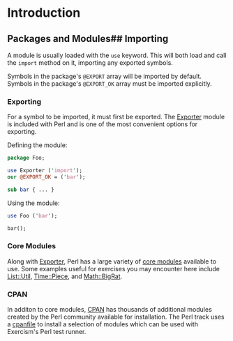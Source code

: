 # Introduction

## Packages and Modules## Importing

A module is usually loaded with the `use` keyword.
This will both load and call the `import` method on it, importing any exported symbols.

Symbols in the package's `@EXPORT` array will be imported by default.
Symbols in the package's `@EXPORT_OK` array must be imported explicitly.

### Exporting

For a symbol to be imported, it must first be exported.
The [Exporter][Exporter] module is included with Perl and is one of the most convenient options for exporting.

Defining the module:
```perl
package Foo;

use Exporter ('import');
our @EXPORT_OK = ('bar');

sub bar { ... }
```

Using the module:
```perl
use Foo ('bar');

bar();
```

### Core Modules

Along with [Exporter][Exporter], Perl has a large variety of [core modules][perl-core-modules] available to use.
Some examples useful for exercises you may encounter here include [List::Util][List::Util], [Time::Piece][Time::Piece], and [Math::BigRat][Math::BigRat].

### CPAN

In additon to core modules, [CPAN][metacpan] has thousands of additional modules created by the Perl community available for installation.
The Perl track uses a [cpanfile][test-runner-cpanfile] to install a selection of modules which can be used with Exercism's Perl test runner.

[perl-core-modules]: https://perldoc.pl/modules
[metacpan]: https://metacpan.org/
[test-runner-cpanfile]: https://github.com/exercism/perl5-test-runner/blob/main/cpanfile
[Exporter]: https://perldoc.pl/Exporter
[List::Util]: https://perldoc.pl/List::Util
[Time::Piece]: https://perldoc.pl/Time::Piece
[Math::BigRat]: https://perldoc.pl/Math::BigRat

